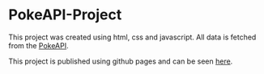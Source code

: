 # PokeAPI-Project

This project was created using html, css and javascript.  All data is fetched from the [PokeAPI](https://pokeapi.co/).

This project is published using github pages and can be seen [here](https://jged.github.io/PokeAPI-Project/).
